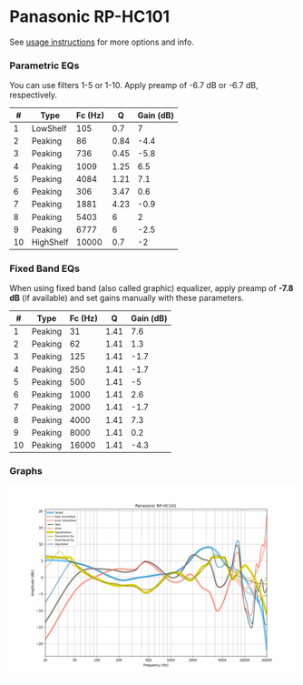 # Panasonic RP-HC101
See [usage instructions](https://github.com/jaakkopasanen/AutoEq#usage) for more options and info.

### Parametric EQs
You can use filters 1-5 or 1-10. Apply preamp of -6.7 dB or -6.7 dB, respectively.

|   # | Type      |   Fc (Hz) |    Q |   Gain (dB) |
|-----|-----------|-----------|------|-------------|
|   1 | LowShelf  |       105 | 0.7  |         7   |
|   2 | Peaking   |        86 | 0.84 |        -4.4 |
|   3 | Peaking   |       736 | 0.45 |        -5.8 |
|   4 | Peaking   |      1009 | 1.25 |         6.5 |
|   5 | Peaking   |      4084 | 1.21 |         7.1 |
|   6 | Peaking   |       306 | 3.47 |         0.6 |
|   7 | Peaking   |      1881 | 4.23 |        -0.9 |
|   8 | Peaking   |      5403 | 6    |         2   |
|   9 | Peaking   |      6777 | 6    |        -2.5 |
|  10 | HighShelf |     10000 | 0.7  |        -2   |

### Fixed Band EQs
When using fixed band (also called graphic) equalizer, apply preamp of **-7.8 dB** (if available) and set gains manually with these parameters.

|   # | Type    |   Fc (Hz) |    Q |   Gain (dB) |
|-----|---------|-----------|------|-------------|
|   1 | Peaking |        31 | 1.41 |         7.6 |
|   2 | Peaking |        62 | 1.41 |         1.3 |
|   3 | Peaking |       125 | 1.41 |        -1.7 |
|   4 | Peaking |       250 | 1.41 |        -1.7 |
|   5 | Peaking |       500 | 1.41 |        -5   |
|   6 | Peaking |      1000 | 1.41 |         2.6 |
|   7 | Peaking |      2000 | 1.41 |        -1.7 |
|   8 | Peaking |      4000 | 1.41 |         7.3 |
|   9 | Peaking |      8000 | 1.41 |         0.2 |
|  10 | Peaking |     16000 | 1.41 |        -4.3 |

### Graphs
![](./Panasonic%20RP-HC101.png)
